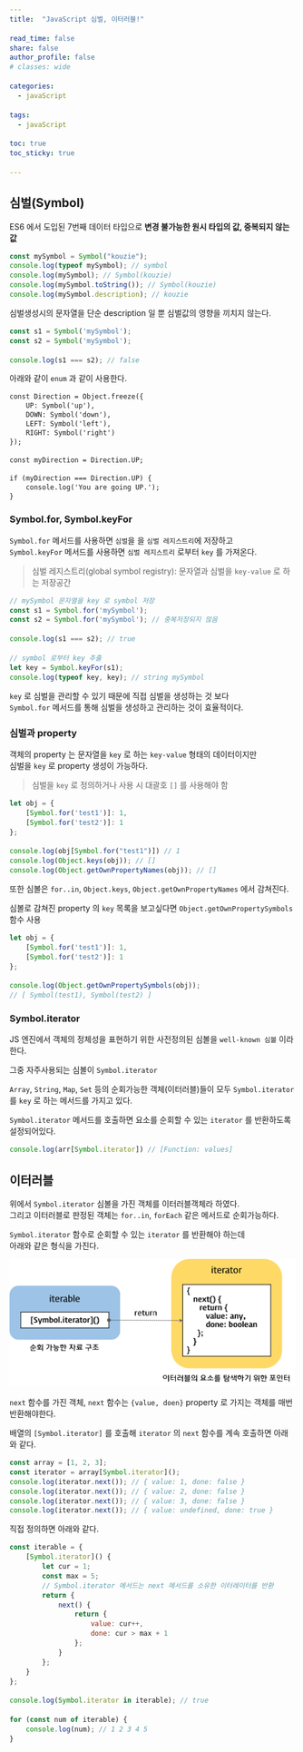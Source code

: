 ```yaml
---
title:  "JavaScript 심벌, 이터러블!"

read_time: false
share: false
author_profile: false
# classes: wide

categories:
  - javaScript

tags:
  - javaScript

toc: true
toc_sticky: true

---
```


## 심벌(Symbol)

ES6 에서 도입된 7번째 데이터 타입으로 **변경 불가능한 원시 타입의 값, 중복되지 않는 값**  


```js
const mySymbol = Symbol("kouzie");
console.log(typeof mySymbol); // symbol
console.log(mySymbol); // Symbol(kouzie)
console.log(mySymbol.toString()); // Symbol(kouzie)
console.log(mySymbol.description); // kouzie
```

심벌생성시의 문자열을 단순 description 일 뿐 심벌값의 영향을 끼치지 않는다.  

```js
const s1 = Symbol('mySymbol');
const s2 = Symbol('mySymbol');

console.log(s1 === s2); // false
```

아래와 같이 `enum` 과 같이 사용한다.  

```Js
const Direction = Object.freeze({
    UP: Symbol('up'),
    DOWN: Symbol('down'),
    LEFT: Symbol('left'),
    RIGHT: Symbol('right')
});

const myDirection = Direction.UP;

if (myDirection === Direction.UP) {
    console.log('You are going UP.');
}
```

### Symbol.for, Symbol.keyFor

`Symbol.for` 메서드를 사용하면 `심벌`을 을 `심벌 레지스트리`에 저장하고  
`Symbol.keyFor` 메서드를 사용하면 `심벌 레지스트리` 로부터 `key` 를 가져온다.  

> 심벌 레지스트리(global symbol registry): 문자열과 심벌을 `key-value` 로 하는 저장공간

```js
// mySymbol 문자열을 key 로 symbol 저장
const s1 = Symbol.for('mySymbol');
const s2 = Symbol.for('mySymbol'); // 중복저장되지 않음

console.log(s1 === s2); // true

// symbol 로부터 key 추출
let key = Symbol.keyFor(s1);
console.log(typeof key, key); // string mySymbol
```

`key` 로 심벌을 관리할 수 있기 때문에 직접 심벌을 생성하는 것 보다  
`Symbol.for` 메서드를 통해 심벌을 생성하고 관리하는 것이 효율적이다.  

### 심벌과 property  

객체의 property 는 문자열을 `key` 로 하는 `key-value` 형태의 데이터이지만  
심벌을 `key` 로 property 생성이 가능하다.  

> 심벌을 `key` 로 정의하거나 사용 시 대괄호 `[]` 를 사용해야 함  

```js
let obj = {
    [Symbol.for('test1')]: 1,
    [Symbol.for('test2')]: 1
};

console.log(obj[Symbol.for("test1")]) // 1
console.log(Object.keys(obj)); // []
console.log(Object.getOwnPropertyNames(obj)); // []
```

또한 심볼은 `for..in`, `Object.keys`, `Object.getOwnPropertyNames` 에서 감쳐진다.  

심볼로 감쳐진 property 의 `key` 목록을 보고싶다면 `Object.getOwnPropertySymbols` 함수 사용  

```js
let obj = {
    [Symbol.for('test1')]: 1,
    [Symbol.for('test2')]: 1
};

console.log(Object.getOwnPropertySymbols(obj));
// [ Symbol(test1), Symbol(test2) ]
```

### Symbol.iterator

JS 엔진에서 객체의 정체성을 표현하기 위한 사전정의된 심볼을 `well-known 심볼` 이라 한다.  

그중 자주사용되는 심볼이 `Symbol.iterator`  

`Array`, `String`, `Map`, `Set` 등의 순회가능한 객체(이터러블)들이 모두 `Symbol.iterator` 를 `key` 로 하는 메서드를 가지고 있다.  

`Symbol.iterator` 메서드를 호출하면 요소를 순회할 수 있는 `iterator` 를 반환하도록 설정되어있다.  

```js
console.log(arr[Symbol.iterator]) // [Function: values]
```

## 이터러블  

위에서 `Symbol.iterator` 심볼을 가진 객체를 이터러블객체라 하였다.  
그리고 이터러블로 판정된 객체는 `for..in`, `forEach` 같은 메서드로 순회가능하다.  

`Symbol.iterator` 함수로 순회할 수 있는 `iterator` 를 반환해야 하는데  
아래와 같은 형식을 가진다.  

![2](/assets/javascript/image14.png) 

`next` 함수를 가진 객체, `next` 함수는 `{value, doen}` property 로 가지는 객체를 매번 반환해야한다.  

배열의 `[Symbol.iterator]` 를 호출해 `iterator` 의 `next` 함수를 계속 호출하면 아래와 같다.  

```js
const array = [1, 2, 3];
const iterator = array[Symbol.iterator]();
console.log(iterator.next()); // { value: 1, done: false }
console.log(iterator.next()); // { value: 2, done: false }
console.log(iterator.next()); // { value: 3, done: false }
console.log(iterator.next()); // { value: undefined, done: true }
```

직접 정의하면 아래와 같다.  

```js
const iterable = {
    [Symbol.iterator]() {
        let cur = 1;
        const max = 5;
        // Symbol.iterator 메서드는 next 메서드를 소유한 이터레이터를 반환
        return {
            next() {
                return {
                    value: cur++,
                    done: cur > max + 1
                };
            }
        };
    }
};

console.log(Symbol.iterator in iterable); // true

for (const num of iterable) {
    console.log(num); // 1 2 3 4 5
}
```

